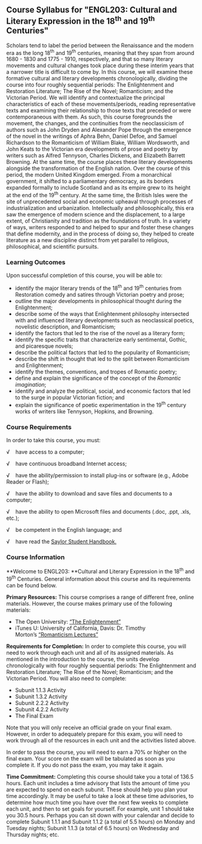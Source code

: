 Course Syllabus for "ENGL203: Cultural and Literary Expression in the 18<sup>th</sup> and 19<sup>th</sup> Centuries"
--------------------------------------------------------------------------------------------------------------------

Scholars tend to label the period between the Renaissance and the modern
era as the long 18<sup>th</sup> and 19<sup>th</sup> centuries, meaning
that they span from around 1680 - 1830 and 1775 - 1910, respectively,
and that so many literary movements and cultural changes took place
during these interim years that a narrower title is difficult to come
by. In this course, we will examine these formative cultural and
literary developments chronologically, dividing the course into four
roughly sequential periods: The Enlightenment and Restoration
Literature; The Rise of the Novel; Romanticism; and the Victorian
Period. We will identify and contextualize the principal characteristics
of each of these movements/periods, reading representative texts and
examining their relationship to those texts that preceded or were
contemporaneous with them. As such, this course foregrounds the
movement, the changes, and the continuities from the neoclassicism of
authors such as John Dryden and Alexander Pope through the emergence of
the novel in the writings of Aphra Behn, Daniel Defoe, and Samuel
Richardson to the Romanticism of William Blake, William Wordsworth, and
John Keats to the Victorian era developments of prose and poetry by
writers such as Alfred Tennyson, Charles Dickens, and Elizabeth Barrett
Browning. At the same time, the course places these literary
developments alongside the transformation of the English nation. Over
the course of this period, the modern United Kingdom emerged. From a
monarchical government, it shifted to a parliamentary democracy, as its
borders expanded formally to include Scotland and as its empire grew to
its height at the end of the 19<sup>th</sup> century. At the same time,
the British Isles were the site of unprecedented social and economic
upheaval through processes of industrialization and urbanization.
Intellectually and philosophically, this era saw the emergence of modern
science and the displacement, to a large extent, of Christianity and
tradition as the foundations of truth. In a variety of ways, writers
responded to and helped to spur and foster these changes that define
modernity, and in the process of doing so, they helped to create
literature as a new discipline distinct from yet parallel to religious,
philosophical, and scientific pursuits.

### Learning Outcomes

Upon successful completion of this course, you will be able to:  

-   identify the major literary trends of the 18<sup>th</sup> and
    19<sup>th</sup> centuries from Restoration comedy and satires
    through Victorian poetry and prose;
-   outline the major developments in philosophical thought during the
    Enlightenment;
-   describe some of the ways that Enlightenment philosophy intersected
    with and influenced literary developments such as neoclassical
    poetics, novelistic description, and Romanticism;
-   identify the factors that led to the rise of the novel as a literary
    form;
-   identify the specific traits that characterize early sentimental,
    Gothic, and picaresque novels;
-   describe the political factors that led to the popularity of
    Romanticism;
-   describe the shift in thought that led to the split between
    Romanticism and Enlightenment;
-   identify the themes, conventions, and tropes of Romantic poetry;
-   define and explain the significance of the concept of the *Romantic
    imagination*;
-   identify and analyze the political, social, and economic factors
    that led to the surge in popular Victorian fiction; and
-   explain the significance of poetic experimentation in the
    19<sup>th</sup> century works of writers like Tennyson, Hopkins, and
    Browning.

### Course Requirements

In order to take this course, you must:  
  
 √    have access to a computer;  
  
 √    have continuous broadband Internet access;  
  
 √    have the ability/permission to install plug-ins or software (e.g.,
Adobe Reader or Flash);  
  
 √    have the ability to download and save files and documents to a
computer;  
  
 √    have the ability to open Microsoft files and documents (.doc,
.ppt, .xls, etc.);  
  
 √    be competent in the English language; and  
  
 √    have read the [Saylor Student
Handbook.](http://www.saylor.org/site/wp-content/uploads/2012/05/Saylor-StudentHandbook.pdf)

### Course Information

**Welcome to ENGL203: **Cultural and Literary Expression in the
18<sup>th</sup> and 19<sup>th</sup> Centuries. General information about
this course and its requirements can be found below.  
  
 **Primary Resources:** This course comprises a range of different free,
online materials. However, the course makes primary use of the following
materials:

-   The Open University: [“The
    Enlightenment”](http://www.open.edu/openlearn/history-the-arts/history/history-art/the-enlightenment/content-section-0)
-   iTunes U: University of California, Davis: Dr. Timothy
    Morton’s [“Romanticism
    Lectures”](https://itunes.apple.com/us/itunes-u/romanticism-spring-2009/id399641699)

**Requirements for Completion:** In order to complete this course, you
will need to work through each unit and all of its assigned materials.
As mentioned in the introduction to the course, the units develop
chronologically with four roughly sequential periods: The Enlightenment
and Restoration Literature; The Rise of the Novel; Romanticism; and the
Victorian Period. You will also need to complete:

-   Subunit 1.1.3 Activity
-   Subunit 1.3.2 Activity
-   Subunit 2.2.2 Activity
-   Subunit 4.2.2 Activity
-   The Final Exam

Note that you will only receive an official grade on your final exam.
However, in order to adequately prepare for this exam, you will need to
work through all of the resources in each unit and the activities listed
above.  
  
 In order to pass the course, you will need to earn a 70% or higher on
the final exam. Your score on the exam will be tabulated as soon as you
complete it. If you do not pass the exam, you may take it again.  
  
 **Time Commitment:** Completing this course should take you a total of
136.5 hours. Each unit includes a time advisory that lists the amount of
time you are expected to spend on each subunit. These should help you
plan your time accordingly. It may be useful to take a look at these
time advisories, to determine how much time you have over the next few
weeks to complete each unit, and then to set goals for yourself. For
example, unit 1 should take you 30.5 hours. Perhaps you can sit down
with your calendar and decide to complete Subunit 1.1.1 and Subunit
1.1.2 (a total of 5.5 hours) on Monday and Tuesday nights; Subunit 1.1.3
(a total of 6.5 hours) on Wednesday and Thursday nights; etc.  
  


